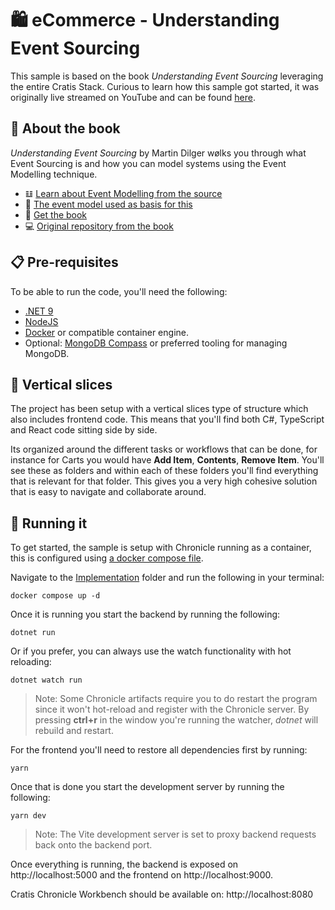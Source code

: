 # 🛍️ eCommerce - Understanding Event Sourcing

This sample is based on the book *Understanding Event Sourcing* leveraging the entire Cratis Stack.
Curious to learn how this sample got started, it was originally live streamed on YouTube and can
be found [here](https://www.youtube.com/live/WvBB3WnMIxM).

## 📖 About the book

*Understanding Event Sourcing* by Martin Dilger wølks you through what Event Sourcing is and how you
can model systems using the Event Modelling technique.

- 𝌭 [Learn about Event Modelling from the source](https://eventmodeling.org/posts/what-is-event-modeling/)
- 🧩 [The event model used as basis for this ](https://miro.com/app/board/uXjVKvTN_NQ=/)
- 📗 [Get the book](https://leanpub.com/eventmodeling-and-eventsourcing)
- 💻 [Original repository from the book](https://github.com/dilgerma/eventsourcing-book)

## 📋 Pre-requisites

To be able to run the code, you'll need the following:

- [.NET 9](https://dot.net)
- [NodeJS](https://nodejs.org)
- [Docker](https://www.docker.com/products/docker-desktop/) or compatible container engine.
- Optional: [MongoDB Compass](https://www.mongodb.com/products/tools/compass) or preferred tooling for managing MongoDB.

## 🍕 Vertical slices

The project has been setup with a vertical slices type of structure which also includes frontend
code. This means that you'll find both C#, TypeScript and React code sitting side by side.

Its organized around the different tasks or workflows that can be done, for instance for Carts you would have
**Add Item**, **Contents**, **Remove Item**. You'll see these as folders and within each of these folders
you'll find everything that is relevant for that folder. This gives you a very high cohesive solution
that is easy to navigate and collaborate around.

## 🚀 Running it

To get started, the sample is setup with Chronicle running as a container, this is configured using
[a docker compose file](./docker-compose.yml).

Navigate to the [Implementation](./Implementation/) folder and run the following in your terminal:

```shell
docker compose up -d
```

Once it is running you start the backend by running the following:

```shell
dotnet run
```

Or if you prefer, you can always use the watch functionality with hot reloading:

```shell
dotnet watch run
```

> Note: Some Chronicle artifacts require you to do restart the program since it won't hot-reload
> and register with the Chronicle server. By pressing **ctrl+r** in the window you're running
> the watcher, *dotnet* will rebuild and restart.

For the frontend you'll need to restore all dependencies first by running:

```shell
yarn
```

Once that is done you start the development server by running the following:

```shell
yarn dev
```

> Note: The Vite development server is set to proxy backend requests back onto the backend port.

Once everything is running, the backend is exposed on http://localhost:5000 and the frontend
on http://localhost:9000.

Cratis Chronicle Workbench should be available on: http://localhost:8080
